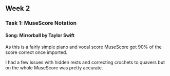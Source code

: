 ## Week 2
### Task 1: MuseScore Notation
#### Song: Mirrorball by Taylor Swift
As this is a fairly simple piano and vocal score MuseScore got 90% of the score correct once imported. 

I had a few issues with hidden rests and correcting crochets to quavers but on the whole MuseScore was pretty accurate.


